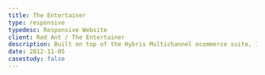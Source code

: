 ```yaml
---
title: The Entertainer
type: responsive
typedesc: Responsive Website
client: Red Ant / The Entertainer
description: Built on top of the Hybris Multichannel ecommerce suite, I helped to reimagine the online experience for customers of the UK's largest independent toy retailer. Features include proactive order tracking and the ability to buy online and collect in store 30 minutes later.
date: 2012-11-05
casestudy: false
---
```

